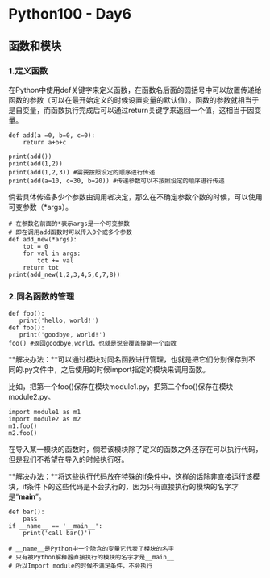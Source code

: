 # Python100 - Day6

## 函数和模块


### 1.定义函数

在Python中使用def关键字来定义函数，在函数名后面的圆括号中可以放置传递给函数的参数（可以在最开始定义的时候设置变量的默认值）。函数的参数就相当于是自变量，而函数执行完成后可以通过return关键字来返回一个值，这相当于因变量。

	def add(a =0, b=0, c=0):
		return a+b+c
	
	print(add())
	print(add(1,2))
	print(add(1,2,3)) #需要按照设定的顺序进行传递
	print(add(a=10, c=30, b=20)) #传递参数可以不按照设定的顺序进行传递

倘若具体传递多少个参数由调用者决定，那么在不确定参数个数的时候，可以使用可变参数（*args）。

	# 在参数名前面的*表示args是一个可变参数
	# 即在调用add函数时可以传入0个或多个参数
	def add_new(*args):
	    tot = 0
	    for val in args:
	        tot += val
	    return tot
	print(add_new(1,2,3,4,5,6,7,8))


### 2.同名函数的管理

	def foo():
 	   print('hello, world!')
	def foo():
 	   print('goodbye, world!')
	foo() #返回goodbye,world，也就是说会覆盖掉第一个函数

**解决办法：**可以通过模块对同名函数进行管理，也就是把它们分别保存到不同的.py文件中，之后使用的时候import指定的模块来调用函数。

比如，把第一个foo()保存在模块module1.py，把第二个foo()保存在模块module2.py。
	
	import module1 as m1
	import module2 as m2
	m1.foo()
	m2.foo()

在导入某一模块的函数时，倘若该模块除了定义的函数之外还存在可以执行代码，但是我们不希望在导入的时候执行呀。

**解决办法：**将这些执行代码放在特殊的if条件中，这样的话除非直接运行该模块，if条件下的这些代码是不会执行的，因为只有直接执行的模块的名字才是“__main__”。

	def bar():
		pass
	if __name__ == '__main__':
    	print('call bar()')

	# __name__是Python中一个隐含的变量它代表了模块的名字
	# 只有被Python解释器直接执行的模块的名字才是__main__
	# 所以Import module的时候不满足条件，不会执行







